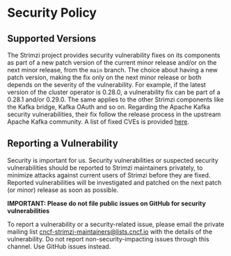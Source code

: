 # Security Policy

## Supported Versions

The Strimzi project provides security vulnerability fixes on its components as part of a new patch version of the current minor release and/or on the next minor release, from the `main` branch. The choice about having a new patch version, making the fix only on the next minor release or both depends on the severity of the vulnerability.
For example, if the latest version of the cluster operator is 0.28.0, a vulnerability fix can be part of a 0.28.1 and/or 0.29.0.
The same applies to the other Strimzi components like the Kafka bridge, Kafka OAuth and so on.
Regarding the Apache Kafka security vulnerabilities, their fix follow the release process in the upstream Apache Kafka community.
A list of fixed CVEs is provided [here](https://kafka.apache.org/cve-list).

## Reporting a Vulnerability

Security is important for us. 
Security vulnerabilities or suspected security vulnerabilities should be reported to Strimzi maintainers privately, to minimize attacks against current users of Strimzi before they are fixed. 
Reported vulnerabilities will be investigated and patched on the next patch (or minor) release as soon as possible.

**IMPORTANT: Please do not file public issues on GitHub for security vulnerabilities**

To report a vulnerability or a security-related issue, please email the private mailing list [cncf-strimzi-maintainers@lists.cncf.io](mailto:cncf-strimzi-maintainers@lists.cncf.io) with the details of the vulnerability.
Do not report non-security-impacting issues through this channel.
Use GitHub issues instead.